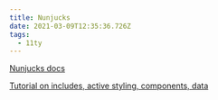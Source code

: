 ```yaml
---
title: Nunjucks
date: 2021-03-09T12:35:36.726Z
tags:
  - 11ty
---
```

[Nunjucks docs](https://mozilla.github.io/nunjucks/)

[Tutorial on includes, active styling, components, data](https://www.smashingmagazine.com/2018/03/static-site-with-nunjucks)